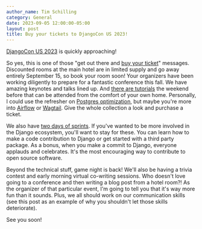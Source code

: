 ```yaml
---
author_name: Tim Schilling
category: General
date: 2023-09-05 12:00:00-05:00
layout: post
title: Buy your tickets to DjangoCon US 2023!
---
```


[DjangoCon US 2023](https://2023.djangocon.us/) is quickly approaching!

So yes, this is one of those "get out there and [buy your ticket](https://ti.to/defna/djangocon-us-2023)" messages.
Discounted rooms at the main hotel are in limited supply and go away entirely September 15, so book your room soon!
Your organizers have been working diligently to prepare for a
fantastic conference this fall. We have amazing keynotes and talks lined up. And [there are tutorials](https://2023.djangocon.us/schedule/#Day-Tutorials) the weekend before
that can be attended from the comfort of your own home. Personally, I could use the refresher on [Postgres optimization](https://2023.djangocon.us/tutorials/seamless-postgres-query-optimization/),
but maybe you're more into [Airflow](https://2023.djangocon.us/tutorials/django-3-airflow/) or [Wagtail](https://2023.djangocon.us/tutorials/best-of-both-worlds-next-js-wagtail/).
Give the whole collection a look and purchase a ticket.

We also have [two days of sprints](https://2023.djangocon.us/sprints/). If you've wanted to be more involved in the Django ecosystem, you'll want to stay for
these. You can learn how to make a code contribution to Django or get started with a third party package. As a bonus,
when you make a commit to Django, everyone applauds and celebrates. It's the most encouraging way to contribute to open source
software.

Beyond the technical stuff, game night is back! We'll also be having a trivia contest and early morning virtual
co-writing sessions. Who doesn't love going to a conference and then writing a blog post from a hotel room?! As the
organizer of that particular event, I'm going to tell you that it's way more fun than it sounds.
Plus, we all should work on our communication skills (see this post as an example of why you shouldn't let those
skills deteriorate).

See you soon!
